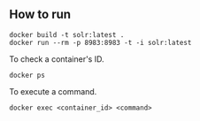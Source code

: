 ## How to run

```shell
docker build -t solr:latest . 
docker run --rm -p 8983:8983 -t -i solr:latest
```

To check a container's ID.

```shell
docker ps
```

To execute a command.

```shell
docker exec <container_id> <command>
```

